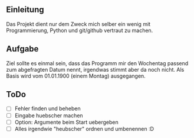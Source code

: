 Einleitung
----------
Das Projekt dient nur dem Zweck mich selber ein wenig mit Programmierung, Python und git/github vertraut zu machen.

Aufgabe
-------
Ziel sollte es einmal sein, dass das Programm mir den Wochentag passend zum abgefragten Datum nennt, irgendwas stimmt aber da noch nicht. 
Als Basis wird vom 01.01.1900 (einem Montag) ausgegangen.

ToDo
----

- [ ] Fehler finden und beheben
- [ ] Eingabe huebscher machen
- [ ] Option: Argumente beim Start uebergeben
- [ ] Alles irgendwie "heubscher" ordnen und umbenennen :D
